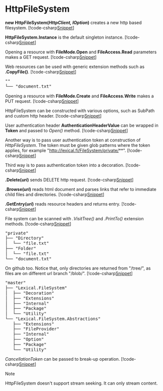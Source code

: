 ﻿# HttpFileSystem
**new HttpFileSystem(<i>HttpClient, IOption</i>)** creates a new http based filesystem.
[!code-csharp[Snippet](Examples.cs#Snippet_1)]

**HttpFileSystem.Instance** is the default singleton instance.
[!code-csharp[Snippet](Examples.cs#Snippet_2)]

Opening a resource with **FileMode.Open** and **FileAccess.Read** parameters makes a GET request.
[!code-csharp[Snippet](Examples.cs#Snippet_3)]

Web resources can be used with generic extension methods such as **.CopyFile()**.
[!code-csharp[Snippet](Examples.cs#Snippet_4)]

<pre style="line-height:1.2;">
""
└── "document.txt"
</pre>

Opening a resource with **FileMode.Create** and **FileAccess.Write** makes a PUT request.
[!code-csharp[Snippet](Examples.cs#Snippet_5)]

HttpFileSystem can be constructed with various options, such as SubPath and custom http header.
[!code-csharp[Snippet](Examples.cs#Snippet_6)]

User authentication header **AuthenticationHeaderValue** can be wrapped in **Token** and passed to *Open()* method.
[!code-csharp[Snippet](Examples.cs#Snippet_7)]

Another way is to pass user authentication token at construction of *HttpFileSystem*. 
The token must be given glob patterns where the token applies, for example "http://lexical.fi/FileSystem/private/**".
[!code-csharp[Snippet](Examples.cs#Snippet_8)]

Third way is to pass authentication token into a decoration. 
[!code-csharp[Snippet](Examples.cs#Snippet_9)]

**.Delete(<i>uri</i>)** sends DELETE http request.
[!code-csharp[Snippet](Examples.cs#Snippet_10)]

**.Browse(<i>uri</i>)** reads html document and parses links that refer to immediate child files and directories.
[!code-csharp[Snippet](Examples.cs#Snippet_11a)]

**.GetEntry(<i>uri</i>)** reads resource headers and returns entry.
[!code-csharp[Snippet](Examples.cs#Snippet_11b)]

File system can be scanned with *.VisitTree()* and *.PrintTo()* extension methods.
[!code-csharp[Snippet](Examples.cs#Snippet_12)]

<pre style="line-height:1.2;">
"private"
├── "Directory"
│  └── "file.txt"
├── "Folder"
│  └── "file.txt"
└── "document.txt"
</pre>

On github too. Notice that, only directories are returned from "/tree/", as files are on different url branch "/blob/".
[!code-csharp[Snippet](Examples.cs#Snippet_13)]

<pre style="line-height:1.2;">
"master"
├── "Lexical.FileSystem"
│  ├── "Decoration"
│  ├── "Extensions"
│  ├── "Internal"
│  ├── "Package"
│  └── "Utility"
└── "Lexical.FileSystem.Abstractions"
   ├── "Extensions"
   ├── "FileProvider"
   ├── "Internal"
   ├── "Option"
   ├── "Package"
   └── "Utility"
</pre>

*CancellationToken* can be passed to break-up operation.
[!code-csharp[Snippet](Examples.cs#Snippet_14)]

> [!NOTE]
> HttpFileSystem doesn't support stream seeking. It can only stream content.

